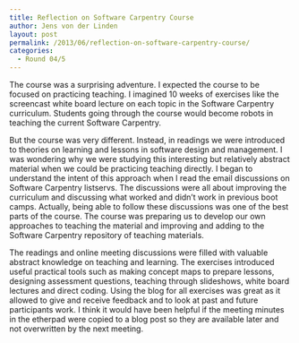 ```yaml
---
title: Reflection on Software Carpentry Course
author: Jens von der Linden
layout: post
permalink: /2013/06/reflection-on-software-carpentry-course/
categories:
  - Round 04/5
---
```

The course was a surprising adventure. I expected the course to be focused on practicing teaching. I imagined 10 weeks of exercises like the screencast white board lecture on each topic in the Software Carpentry curriculum. Students going through the course would become robots in teaching the current Software Carpentry.

But the course was very different. Instead, in readings we were introduced to theories on learning and lessons in software design and management. I was wondering why we were studying this interesting but relatively abstract material when we could be practicing teaching directly. I began to understand the intent of this approach when I read the email discussions on Software Carpentry listservs. The discussions were all about improving the curriculum and discussing what worked and didn’t work in previous boot camps. Actually, being able to follow these discussions was one of the best parts of the course. The course was preparing us to develop our own approaches to teaching the material and improving and adding to the Software Carpentry repository of teaching materials.

The readings and online meeting discussions were filled with valuable abstract knowledge on teaching and learning. The exercises introduced useful practical tools such as making concept maps to prepare lessons, designing assessment questions, teaching through slideshows, white board lectures and direct coding. Using the blog for all exercises was great as it allowed to give and receive feedback and to look at past and future participants work. I think it would have been helpful if the meeting minutes in the etherpad were copied to a blog post so they are available later and not overwritten by the next meeting.